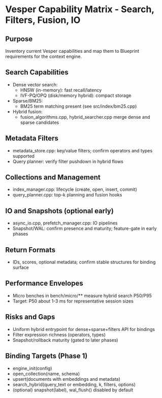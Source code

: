 # Vesper Capability Matrix - Search, Filters, Fusion, IO

## Purpose
Inventory current Vesper capabilities and map them to Blueprint requirements for the context engine.

## Search Capabilities
- Dense vector search:
  - HNSW (in-memory): fast recall/latency
  - IVF-PQ/OPQ (disk/memory hybrid): compact storage
- Sparse/BM25:
  - BM25 term matching present (see src/index/bm25.cpp)
- Hybrid fusion:
  - fusion_algorithms.cpp, hybrid_searcher.cpp merge dense and sparse candidates

## Metadata Filters
- metadata_store.cpp: key/value filters; confirm operators and types supported
- Query planner: verify filter pushdown in hybrid flows

## Collections and Management
- index_manager.cpp: lifecycle (create, open, insert, commit)
- query_planner.cpp: top-k planning and fusion hooks

## IO and Snapshots (optional early)
- async_io.cpp, prefetch_manager.cpp: IO pipelines
- Snapshot/WAL: confirm presence and maturity; feature-gate in early phases

## Return Formats
- IDs, scores, optional metadata; confirm stable structures for binding surface

## Performance Envelopes
- Micro benches in bench/micro/** measure hybrid search P50/P95
- Target: P50 about 1-3 ms for representative session sizes

## Risks and Gaps
- Uniform hybrid entrypoint for dense+sparse+filters API for bindings
- Filter expression richness (operators, types)
- Snapshot/rollback maturity (gated to later phases)

## Binding Targets (Phase 1)
- engine_init(config)
- open_collection(name, schema)
- upsert(documents with embeddings and metadata)
- search_hybrid(query_text or embedding, k, filters, options)
- (optional) snapshot(label), wal_flush() disabled by default
